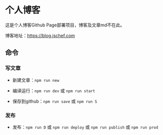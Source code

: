 # 个人博客

这是个人博客Github Page部署项目，博客及文章md不在此。

博客地址：https://blog.jschef.com

## 命令

### 写文章

- 新建文章：`npm run new`
  
- 编译运行：`npm run dev` 或 `npm run start`
  
- 保存到github：`npm run save` 或 `npm run S`

### 发布

- 发布：`npm run D` 或 `npm run deploy` 或 `npm run publish` 或 `npm run prod`